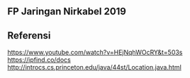 ## FP Jaringan Nirkabel 2019

## Referensi
https://www.youtube.com/watch?v=HEjNqhWOcRY&t=503s
https://ipfind.co/docs
http://introcs.cs.princeton.edu/java/44st/Location.java.html


